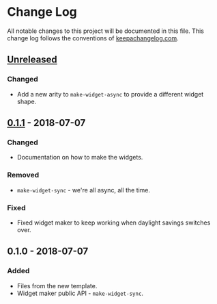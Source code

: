 # Change Log
All notable changes to this project will be documented in this file. This change log follows the conventions of [keepachangelog.com](http://keepachangelog.com/).

## [Unreleased]
### Changed
- Add a new arity to `make-widget-async` to provide a different widget shape.

## [0.1.1] - 2018-07-07
### Changed
- Documentation on how to make the widgets.

### Removed
- `make-widget-sync` - we're all async, all the time.

### Fixed
- Fixed widget maker to keep working when daylight savings switches over.

## 0.1.0 - 2018-07-07
### Added
- Files from the new template.
- Widget maker public API - `make-widget-sync`.

[Unreleased]: https://github.com/your-name/basic/compare/0.1.1...HEAD
[0.1.1]: https://github.com/your-name/basic/compare/0.1.0...0.1.1
